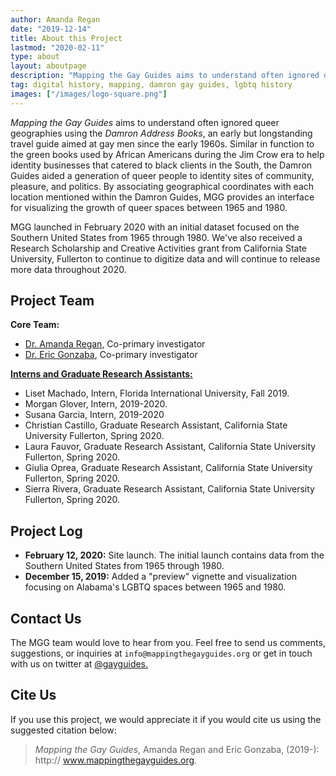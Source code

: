 ```yaml
---
author: Amanda Regan
date: "2019-12-14"
title: About this Project
lastmod: "2020-02-11"
type: about
layout: aboutpage
description: "Mapping the Gay Guides aims to understand often ignored queer geographies using the Damron Guides, an early but longstanding travel guide aimed at gay men since the early 1960s."
tag: digital history, mapping, damron gay guides, lgbtq history
images: ["/images/logo-square.png"]
---
```

_Mapping the Gay Guides_ aims to understand often ignored queer geographies using the _Damron Address Books_, an early but longstanding travel guide aimed at gay men since the early 1960s. Similar in function to the green books used by African Americans during the Jim Crow era to help identity businesses that catered to black clients in the South, the Damron Guides aided a generation of queer people to identity sites of community, pleasure, and politics. By associating geographical coordinates with each location mentioned within the Damron Guides, MGG provides an interface for visualizing the growth of queer spaces between 1965 and 1980.

MGG launched in February 2020 with an initial dataset focused on the Southern United States from 1965 through 1980. We've also received a Research Scholarship and Creative Activities grant from California State University, Fullerton to continue to digitize data and will continue to release more data throughout 2020.

## Project Team

**Core Team:**

* [Dr. Amanda Regan](/regan), Co-primary investigator
* [Dr. Eric Gonzaba](/gonzaba), Co-primary investigator

[**Interns and Graduate Research Assistants:**](/interns)

* Liset Machado, Intern, Florida International University, Fall 2019.
* Morgan Glover, Intern, 2019-2020.
* Susana Garcia, Intern, 2019-2020
* Christian Castillo, Graduate Research Assistant, California State University Fullerton, Spring 2020.
* Laura Fauvor, Graduate Research Assistant, California State University Fullerton, Spring 2020.
* Giulia Oprea, Graduate Research Assistant, California State University Fullerton, Spring 2020.
* Sierra Rivera, Graduate Research Assistant, California State University Fullerton, Spring 2020.

## Project Log

* **February 12, 2020:** Site launch. The initial launch contains data from the Southern United States from 1965 through 1980.
* **December 15, 2019:** Added a "preview" vignette and visualization focusing on Alabama's LGBTQ spaces between 1965 and 1980.

## Contact Us
The MGG team would love to hear from you. Feel free to send us comments, suggestions, or inquiries at `info@mappingthegayguides.org` or get in touch with us on twitter at <a href="http://www.twitter.com/gayguides">@gayguides.</a>

## Cite Us

If you use this project, we would appreciate it if you would cite us using the suggested citation below:

  > _Mapping the Gay Guides_, Amanda Regan and Eric Gonzaba, (2019-): http:// www.mappingthegayguides.org.
